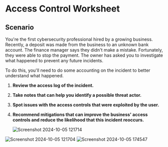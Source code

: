# Access Control Worksheet

## Scenario

You're the first cybersecurity professional hired by a growing business. Recently, a deposit was made from the business to an unknown bank account. The finance manager says they didn't make a mistake. Fortunately, they were able to stop the payment. The owner has asked you to investigate what happened to prevent any future incidents.

To do this, you'll need to do some accounting on the incident to better understand what happened. 

1. **Review the access log of the incident.**
2. **Take notes that can help you identify a possible threat actor.**
3. **Spot issues with the access controls that were exploited by the user.**
4. **Recommend mitigations that can improve the business' access controls and reduce the likelihood that this incident reoccurs.**


   ![Screenshot 2024-10-05 121714](https://github.com/user-attachments/assets/e0dcb379-1a09-44d4-873d-cd92a0043a77)

![Screenshot 2024-10-05 121704](https://github.com/user-attachments/assets/a6bced29-c146-4351-b078-2d2498a59187)
![Screenshot 2024-10-05 174547](https://github.com/user-attachments/assets/e2abc195-3e09-4e9c-9a32-99bdb0816229)

